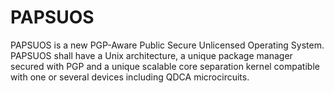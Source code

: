 # PAPSUOS
PAPSUOS is a new PGP-Aware Public Secure Unlicensed Operating System.  PAPSUOS shall have a Unix architecture, a unique package manager secured with PGP and a unique scalable core separation kernel compatible with one or several devices including QDCA microcircuits.
